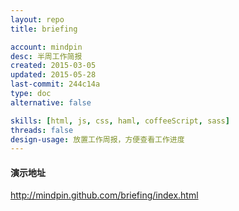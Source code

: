 ```yaml
---
layout: repo
title: briefing

account: mindpin
desc: 半周工作简报
created: 2015-03-05
updated: 2015-05-28
last-commit: 244c14a
type: doc
alternative: false

skills: [html, js, css, haml, coffeeScript, sass]
threads: false
design-usage: 放置工作周报，方便查看工作进度
---
```


#### 演示地址
http://mindpin.github.com/briefing/index.html
